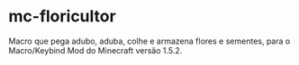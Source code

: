 # mc-floricultor
Macro que pega adubo, aduba, colhe e armazena flores e sementes, para o Macro/Keybind Mod do Minecraft versão 1.5.2.

